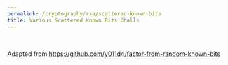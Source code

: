 ```yaml
---
permalink: /cryptography/rsa/scattered-known-bits
title: Various Scattered Known Bits Challs
---
```


<br>

Adapted from <https://github.com/y011d4/factor-from-random-known-bits>
